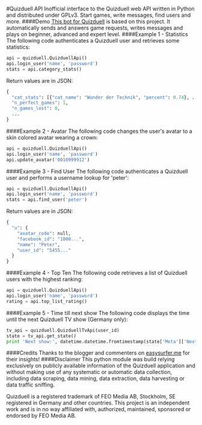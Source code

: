 #Quizduell API
Inofficial interface to the Quizduell web API written in Python and distributed under GPLv3. Start games, write messages, find users and more.
####Demo
[This bot for Quizduell](http://quizgamebot.appspot.com) is based on this project. It automatically sends and answers game requests, writes messages and plays on beginner, advanced and expert level.
####Example 1 - Statistics
The following code authenticates a Quizduell user and retrieves some statistics:
```python
api = quizduell.QuizduellApi()
api.login_user('name', 'password')
stats = api.category_stats()
```
Return values are in JSON:
```python
{
  "cat_stats": [{"cat_name": "Wunder der Technik", "percent": 0.74}, ...],
  "n_perfect_games": 1, 
  "n_games_lost": 0, 
  ...
}
```
####Example 2 - Avatar
The following code changes the user's avatar to a skin colored avatar wearing a crown:
```python
api = quizduell.QuizduellApi()
api.login_user('name', 'password')
api.update_avatar('0010999912')
```
####Example 3 - Find User
The following code authenticates a Quizduell user and performs a username lookup for 'peter':
```python
api = quizduell.QuizduellApi()
api.login_user('name', 'password')
stats = api.find_user('peter')
```
Return values are in JSON:
```python
{
  "u": {
    "avatar_code": null, 
    "facebook_id": "1000...", 
    "name": "Peter", 
    "user_id": "5455..."
  }
}

```
####Example 4 - Top Ten
The following code retrieves a list of Quizduell users with the highest ranking:
```python
api = quizduell.QuizduellApi()
api.login_user('name', 'password')
rating = api.top_list_rating()
```
####Example 5 - Time till next show
The following code displays the time until the next Quizduell TV show (Germany only):
```python
tv_api = quizduell.QuizduellTvApi(user_id)
state = tv_api.get_state()
print 'Next show:', datetime.datetime.fromtimestamp(state['Meta']['NextShowDate'])
```
####Credits
Thanks to the blogger and commenters on [easysurfer.me](http://easysurfer.me/wordpress/?p=761) for their insights!
####Disclaimer
This python module was build relying exclusively on publicly available information of the Quizduell application and without making use of any systematic or automatic data collection, including data scraping, data mining, data extraction, data harvesting or data traffic sniffing.

Quizduell is a registered trademark of FEO Media AB, Stockholm, SE registered in Germany and other countries. This project is an independent work and is in no way affiliated with, authorized, maintained, sponsored or endorsed by FEO Media AB.
